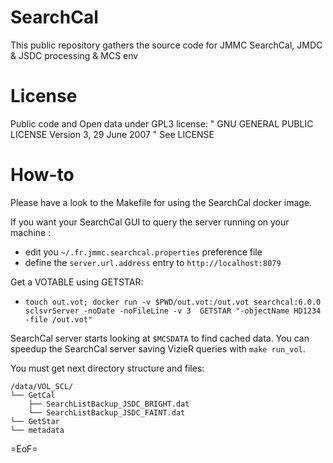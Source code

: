 # SearchCal
This public repository gathers the source code for JMMC SearchCal, JMDC &amp; JSDC processing &amp; MCS env

License
=======
Public code and Open data under GPL3 license:
"
GNU GENERAL PUBLIC LICENSE
Version 3, 29 June 2007
"
See LICENSE


How-to
======

Please have a look to the Makefile for using the SearchCal docker image.

If you want your SearchCal GUI to query the server running on your machine :
- edit you `~/.fr.jmmc.searchcal.properties` preference file
- define the `server.url.address` entry to `http://localhost:8079`

Get a VOTABLE using GETSTAR:
- `touch out.vot; docker run -v $PWD/out.vot:/out.vot searchcal:6.0.0 sclsvrServer -noDate -noFileLine -v 3  GETSTAR "-objectName HD1234 -file /out.vot"`

SearchCal server starts looking at `$MCSDATA` to find cached data. 
You can speedup the SearchCal server saving VizieR queries with `make run_vol`. 

You must get next directory structure and files:
```
/data/VOL_SCL/
└── GetCal
    ├── SearchListBackup_JSDC_BRIGHT.dat
    └── SearchListBackup_JSDC_FAINT.dat
└── GetStar
└── metadata
```

=EoF=

